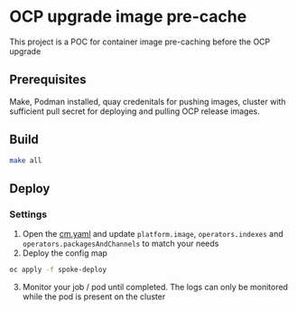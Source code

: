 # OCP upgrade image pre-cache #
This project is a POC for container image pre-caching before the OCP upgrade

## Prerequisites ##
Make, Podman installed, quay credenitals for pushing images, cluster with sufficient pull secret for deploying and pulling OCP release images.

## Build ##
```bash
make all
```
## Deploy ##
### Settings ###
1. Open the [cm.yaml](spoke-deploy/cm.yaml) and update `platform.image`, `operators.indexes` and `operators.packagesAndChannels` to match your needs
2. Deploy the config map
```bash
oc apply -f spoke-deploy
```
3. Monitor your job / pod until completed. The logs can only be monitored while the pod is present on the cluster

